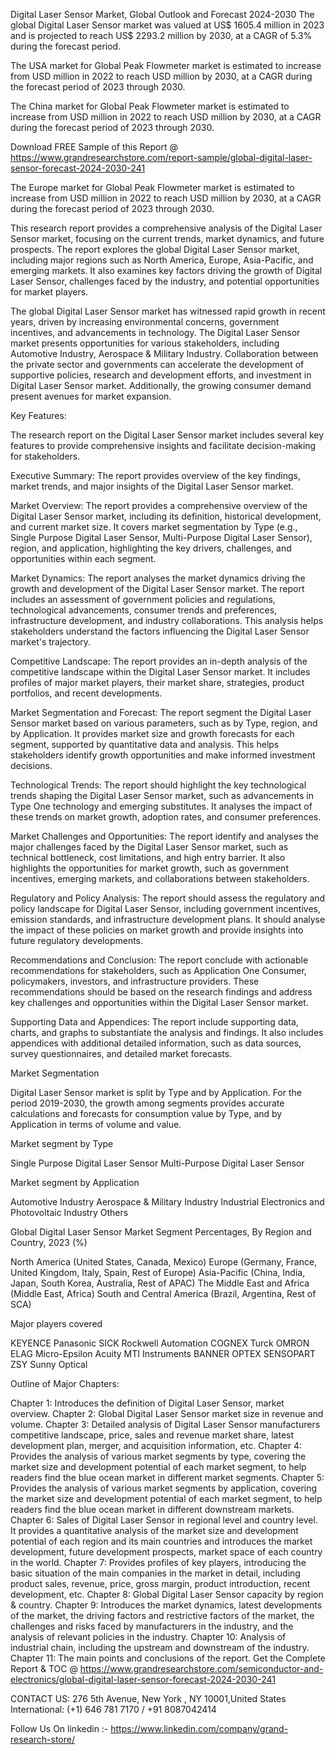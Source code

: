 Digital Laser Sensor Market, Global Outlook and Forecast 2024-2030
The global Digital Laser Sensor market was valued at US$ 1605.4 million in 2023 and is projected to reach US$ 2293.2 million by 2030, at a CAGR of 5.3% during the forecast period.

The USA market for Global Peak Flowmeter market is estimated to increase from USD million in 2022 to reach USD million by 2030, at a CAGR during the forecast period of 2023 through 2030.

The China market for Global Peak Flowmeter market is estimated to increase from USD million in 2022 to reach USD million by 2030, at a CAGR during the forecast period of 2023 through 2030.

Download FREE Sample of this Report @ https://www.grandresearchstore.com/report-sample/global-digital-laser-sensor-forecast-2024-2030-241

The Europe market for Global Peak Flowmeter market is estimated to increase from USD million in 2022 to reach USD million by 2030, at a CAGR during the forecast period of 2023 through 2030.

This research report provides a comprehensive analysis of the Digital Laser Sensor market, focusing on the current trends, market dynamics, and future prospects. The report explores the global Digital Laser Sensor market, including major regions such as North America, Europe, Asia-Pacific, and emerging markets. It also examines key factors driving the growth of Digital Laser Sensor, challenges faced by the industry, and potential opportunities for market players.

The global Digital Laser Sensor market has witnessed rapid growth in recent years, driven by increasing environmental concerns, government incentives, and advancements in technology. The Digital Laser Sensor market presents opportunities for various stakeholders, including Automotive Industry, Aerospace & Military Industry. Collaboration between the private sector and governments can accelerate the development of supportive policies, research and development efforts, and investment in Digital Laser Sensor market. Additionally, the growing consumer demand present avenues for market expansion.

Key Features:

The research report on the Digital Laser Sensor market includes several key features to provide comprehensive insights and facilitate decision-making for stakeholders.

Executive Summary: The report provides overview of the key findings, market trends, and major insights of the Digital Laser Sensor market.

Market Overview: The report provides a comprehensive overview of the Digital Laser Sensor market, including its definition, historical development, and current market size. It covers market segmentation by Type (e.g., Single Purpose Digital Laser Sensor, Multi-Purpose Digital Laser Sensor), region, and application, highlighting the key drivers, challenges, and opportunities within each segment.

Market Dynamics: The report analyses the market dynamics driving the growth and development of the Digital Laser Sensor market. The report includes an assessment of government policies and regulations, technological advancements, consumer trends and preferences, infrastructure development, and industry collaborations. This analysis helps stakeholders understand the factors influencing the Digital Laser Sensor market's trajectory.

Competitive Landscape: The report provides an in-depth analysis of the competitive landscape within the Digital Laser Sensor market. It includes profiles of major market players, their market share, strategies, product portfolios, and recent developments.

Market Segmentation and Forecast: The report segment the Digital Laser Sensor market based on various parameters, such as by Type, region, and by Application. It provides market size and growth forecasts for each segment, supported by quantitative data and analysis. This helps stakeholders identify growth opportunities and make informed investment decisions.

Technological Trends: The report should highlight the key technological trends shaping the Digital Laser Sensor market, such as advancements in Type One technology and emerging substitutes. It analyses the impact of these trends on market growth, adoption rates, and consumer preferences.

Market Challenges and Opportunities: The report identify and analyses the major challenges faced by the Digital Laser Sensor market, such as technical bottleneck, cost limitations, and high entry barrier. It also highlights the opportunities for market growth, such as government incentives, emerging markets, and collaborations between stakeholders.

Regulatory and Policy Analysis: The report should assess the regulatory and policy landscape for Digital Laser Sensor, including government incentives, emission standards, and infrastructure development plans. It should analyse the impact of these policies on market growth and provide insights into future regulatory developments.

Recommendations and Conclusion: The report conclude with actionable recommendations for stakeholders, such as Application One Consumer, policymakers, investors, and infrastructure providers. These recommendations should be based on the research findings and address key challenges and opportunities within the Digital Laser Sensor market.

Supporting Data and Appendices: The report include supporting data, charts, and graphs to substantiate the analysis and findings. It also includes appendices with additional detailed information, such as data sources, survey questionnaires, and detailed market forecasts.

Market Segmentation

Digital Laser Sensor market is split by Type and by Application. For the period 2019-2030, the growth among segments provides accurate calculations and forecasts for consumption value by Type, and by Application in terms of volume and value.

Market segment by Type

Single Purpose Digital Laser Sensor
Multi-Purpose Digital Laser Sensor

Market segment by Application

Automotive Industry
Aerospace & Military Industry
Industrial
Electronics and Photovoltaic Industry
Others

Global Digital Laser Sensor Market Segment Percentages, By Region and Country, 2023 (%)

North America (United States, Canada, Mexico)
Europe (Germany, France, United Kingdom, Italy, Spain, Rest of Europe)
Asia-Pacific (China, India, Japan, South Korea, Australia, Rest of APAC)
The Middle East and Africa (Middle East, Africa)
South and Central America (Brazil, Argentina, Rest of SCA)

Major players covered

KEYENCE
Panasonic
SICK
Rockwell Automation
COGNEX
Turck
OMRON
ELAG
Micro-Epsilon
Acuity
MTI Instruments
BANNER
OPTEX
SENSOPART
ZSY
Sunny Optical

Outline of Major Chapters:

Chapter 1: Introduces the definition of Digital Laser Sensor, market overview.
Chapter 2: Global Digital Laser Sensor market size in revenue and volume.
Chapter 3: Detailed analysis of Digital Laser Sensor manufacturers competitive landscape, price, sales and revenue market share, latest development plan, merger, and acquisition information, etc.
Chapter 4: Provides the analysis of various market segments by type, covering the market size and development potential of each market segment, to help readers find the blue ocean market in different market segments.
Chapter 5: Provides the analysis of various market segments by application, covering the market size and development potential of each market segment, to help readers find the blue ocean market in different downstream markets.
Chapter 6: Sales of Digital Laser Sensor in regional level and country level. It provides a quantitative analysis of the market size and development potential of each region and its main countries and introduces the market development, future development prospects, market space of each country in the world.
Chapter 7: Provides profiles of key players, introducing the basic situation of the main companies in the market in detail, including product sales, revenue, price, gross margin, product introduction, recent development, etc.
Chapter 8: Global Digital Laser Sensor capacity by region & country.
Chapter 9: Introduces the market dynamics, latest developments of the market, the driving factors and restrictive factors of the market, the challenges and risks faced by manufacturers in the industry, and the analysis of relevant policies in the industry.
Chapter 10: Analysis of industrial chain, including the upstream and downstream of the industry.
Chapter 11: The main points and conclusions of the report.
Get the Complete Report & TOC @ https://www.grandresearchstore.com/semiconductor-and-electronics/global-digital-laser-sensor-forecast-2024-2030-241

CONTACT US:
276 5th Avenue, New York , NY 10001,United States
International: (+1) 646 781 7170 / +91 8087042414

Follow Us On linkedin :- https://www.linkedin.com/company/grand-research-store/
